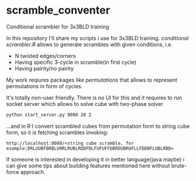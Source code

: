 # scramble_conventer
Conditional scrambler for 3x3BLD training

In this repository I'll share my scripts i use for 3x3BLD training. *conditional scrambler.R* allows to generate scrambles with given conditions, i.e.

* N twisted edges/corners
* Having specific 3-cycle in scramble(in first cycle)
* Having pairity/no pairity

My work reqiures packages like *permutations* that allows to represent permutations in form of cycles. 

It's totally non-user friendly. There is no UI for this and it requires to run socket server which allows to solve cube with two-phase solver

```cmd
python start_server.py 8080 20 2
```

...and in R I convert scrambled cubes from permutation form to string cube form, so it is fetching scrambles invoking:

```
http://localhost:8080/<string cube scramble, for example:DRLUUBFBRBLURRLRUBLRDDFDLFUFUFFDBRDUBRUFLLFDDBFLUBLRBD>
```

If someone is interested in developing it in better language(java maybe) i can give some tips about building features mentioned here without brute-force approach.
